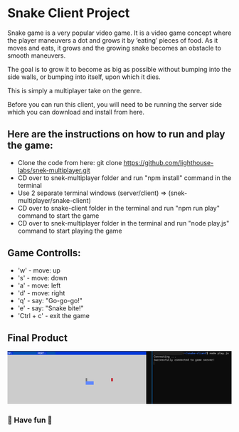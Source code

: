   # Snake Client Project

  Snake game is a very popular video game. It is a video game concept where the player maneuvers a dot and grows it by ‘eating’ pieces of food. As it moves and eats, it grows and the growing snake becomes an obstacle to smooth maneuvers. 
  
  The goal is to grow it to become as big as possible without bumping into the side walls, or bumping into itself, upon which it dies.

  This is simply a multiplayer take on the genre.

  Before you can run this client, you will need to be running the server side which you can download and install from here. 
  
  ## Here are the instructions on how to run and play the game:
  * Clone the code from here: git clone https://github.com/lighthouse-labs/snek-multiplayer.git
  * CD over to snek-multiplayer folder and run "npm install" command in the terminal
  * Use 2 separate terminal windows (server/client) => (snek-multiplayer/snake-client)
  * CD over to snake-client folder in the terminal and run "npm run play" command to start the game 
  * CD over to snek-multiplayer folder in the terminal and run "node play.js" command to start playing the game

  ## Game Controlls:
  * 'w' - move: up
  * 's' - move: down
  * 'a' - move: left
  * 'd' - move: right 
  * 'q' - say: "Go-go-go!"
  * 'e' - say: "Snake bite!"
  * 'Ctrl + c' - exit the game

  ## Final Product
  ![The game looks like this](https://github.com/Vhkan/snake-client/blob/main/Snake-Game.png "Playing the game")

  ### 🐍 Have fun 🐍

